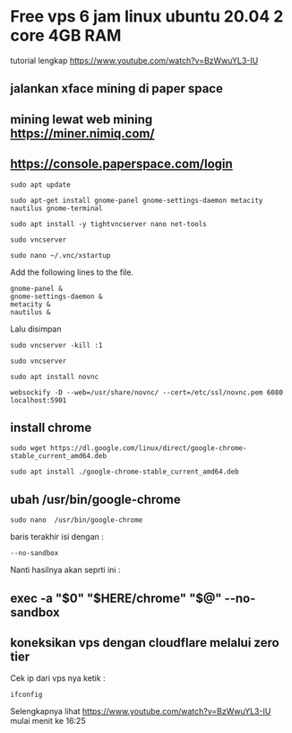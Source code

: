# Free vps 6 jam linux ubuntu 20.04 2 core 4GB RAM
tutorial lengkap https://www.youtube.com/watch?v=BzWwuYL3-IU
 
## jalankan xface mining di paper space
 
## mining lewat web mining https://miner.nimiq.com/
 
## https://console.paperspace.com/login
 ```
 sudo apt update
```
```
sudo apt-get install gnome-panel gnome-settings-daemon metacity nautilus gnome-terminal
```
```
sudo apt install -y tightvncserver nano net-tools
```
```
sudo vncserver
```

```
sudo nano ~/.vnc/xstartup
```
 
Add the following lines to the file.
```
gnome-panel &
gnome-settings-daemon &
metacity &
nautilus &
```
Lalu disimpan
```
sudo vncserver -kill :1
```

```
sudo vncserver
```

```
sudo apt install novnc
```

```
websockify -D --web=/usr/share/novnc/ --cert=/etc/ssl/novnc.pem 6080 localhost:5901
``` 
## install chrome 
```
sudo wget https://dl.google.com/linux/direct/google-chrome-stable_current_amd64.deb
```

```
sudo apt install ./google-chrome-stable_current_amd64.deb
```
 
## ubah  /usr/bin/google-chrome 
```
sudo nano  /usr/bin/google-chrome
```
baris terakhir isi dengan :
```
--no-sandbox
```
Nanti hasilnya akan seprti ini :
## exec -a "$0" "$HERE/chrome" "$@" --no-sandbox
 
## koneksikan vps dengan cloudflare melalui zero tier
Cek ip dari vps nya ketik :
```
ifconfig
```

Selengkapnya lihat https://www.youtube.com/watch?v=BzWwuYL3-IU mulai menit ke 16:25
 
